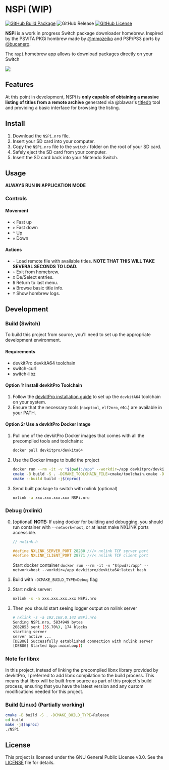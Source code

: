 # NSPi (WIP)

[![GitHub Build Package](https://github.com/Nontre12/nspi/actions/workflows/build.yml/badge.svg)](https://github.com/Nontre12/nspi/actions/workflows/build.yml)
![GitHub Release](https://img.shields.io/github/v/release/Nontre12/nspi?include_prereleases)
[![GitHub License](https://img.shields.io/github/license/Nontre12/nspi)](LICENSE)

**NSPi** is a work in progress Switch package downloader homebrew. Inspired by the PSVITA PKGi hombrew made by [@mmozeiko](https://github.com/mmozeiko) and PSP/PS3 ports by [@bucanero](https://github.com/bucanero).

The `nspi` homebrew app allows to download packages directly on your Switch

![](https://nontre.es/assets/2024-08-20-nspi.jpg)

## Features
At this point in development, NSPi is **only capable of obtaining a massive listing of titles from a remote archive** generated via @blawar's [titledb](https://github.com/blawar/titledb) tool and providing a basic interface for browsing the listing.

## Install
1. Download the `NSPi.nro` file.
2. Insert your SD card into your computer.
3. Copy the `NSPi.nro` file to the `switch/` folder on the root of your SD card.
4. Safely eject the SD card from your computer.
5. Insert the SD card back into your Nintendo Switch.

## Usage
**ALWAYS RUN IN APPLICATION MODE**

### Controls
#### Movement
- `<` Fast up
- `>` Fast down
- `^` Up
- `v` Down
#### Actions
- `-` Load remote file with available titles. **NOTE THAT THIS WILL TAKE SEVERAL SECONDS TO LOAD.**
- `+` Exit from homebrew.
- `X` De/Select entries.
- `B` Return to last menu.
- `A` Browse basic title info.
- `Y` Show hombrew logs.

## Development

### Build (Switch)
To build this project from source, you'll need to set up the appropriate development environment.

#### Requirements

- devkitPro devkitA64 toolchain
- switch-curl
- switch-libz

#### Option 1: Install devkitPro Toolchain

1. Follow the [devkitPro installation guide](https://devkitpro.org/wiki/Getting_Started) to set up the `devkitA64` toolchain on your system.
2. Ensure that the necessary tools (`nacptool`, `elf2nro`, etc.) are available in your PATH.

#### Option 2: Use a devkitPro Docker Image

1. Pull one of the devkitPro Docker images that comes with all the precompiled tools and toolchains:
    ```bash
    docker pull devkitpro/devkita64
    ```

2. Use the Docker image to build the project
    ```bash
    docker run --rm -it -v "$(pwd):/app" --workdir=/app devkitpro/devkita64:latest bash
    cmake -B build -S . -DCMAKE_TOOLCHAIN_FILE=cmake/toolchain.cmake -DCMAKE_BUILD_TYPE=Release
    cmake --build build -j$(nproc)
    ```

3. Send built package to switch with nxlink (optional)
    ```bash
    nxlink -a xxx.xxx.xxx.xxx NSPi.nro
    ```

### Debug (nxlink)

0. [optional] **NOTE:** If using docker for building and debugging, you should run container with `--network=host`,
or at least make NXLINK ports accessible.

    ```cxx
    // nxlink.h

    #define NXLINK_SERVER_PORT 28280 ///< nxlink TCP server port
    #define NXLINK_CLIENT_PORT 28771 ///< nxlink TCP client port
    ```
    Start docker container `docker run --rm -it -v "$(pwd):/app" --network=host --workdir=/app devkitpro/devkita64:latest bash`

1. Build with `-DCMAKE_BUILD_TYPE=Debug` flag
2. Start nxlink server:
    ```bash
    nxlink -s -a xxx.xxx.xxx.xxx NSPi.nro
    ```
3. Then you should start seeing logger output on nxlink server
    ```bash
    # nxlink -s -a 192.168.0.142 NSPi.nro
    Sending NSPi.nro, 5834949 bytes
    2082853 sent (35.70%), 174 blocks
    starting server
    server active ...
    [DEBUG] Successfully established connection with nxlink server
    [DEBUG] Started App::mainLoop()
    ```

### Note for libnx
In this project, instead of linking the precompiled libnx library provided by devkitPro, I preferred to add libnx compilation to the build process. This means that libnx will be built from source as part of this project's build process, ensuring that you have the latest version and any custom modifications needed for this project.

### Build (Linux) (Partially working)
```bash
cmake -B build -S . -DCMAKE_BUILD_TYPE=Release
cd build
make -j$(nproc)
./NSPi
```

## License
This project is licensed under the GNU General Public License v3.0. See the [LICENSE](LICENSE) file for details.
